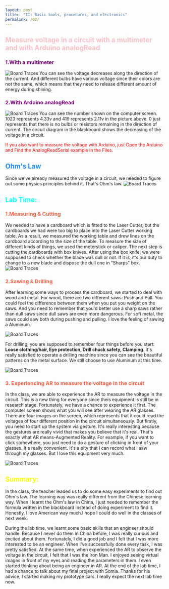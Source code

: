 ```yaml
---
layout: post
title:  "II: Basic tools, procedures, and electronics"
permalink: /02/
---
```


<h2 style="color:Pink;"> Measure voltage in a circuit with a multimeter and with Arduino analogRead</h2>

<h3 style="color:Purple;"> 1.With a multimeter</h3>
<img src="1.jpeg" alt="Board Traces">
You can see the voltage decreases along the direction of the current. And different bulbs have various voltage since their colors are not the same, which means that they need to release different amount of energy during shining.

<h3 style="color:Purple;"> 2.With Arduino analogRead</h3>
<img src="2.jpeg" alt="Board Traces">
You can see the number shown on the computer screen. 1023 represents 4.33v and 419 represents 2.11v in the picture above. 0 just represents that there is no bulbs or resistors remaining in the direction of current. The circuit diagram in the blackboard shows the decreasing of the voltage in a circuit.
<p style="color:Red;"> If you also want to measure the voltage with Arduino, just Open the Arduino and Find the AnalogReadSerial example in the Files.</p>

<h2 style="color:DodgerBlue;"> Ohm's Law</h2>
Since we've already measured the voltage in a circuit, we needed to figure out some physics principles behind it. That's Ohm's law.
<img src="3.png" alt="Board Traces">

<h2 style="color:Aqua;"> Lab Time:</h2>

<h3 style="color:Tomato;"> 1.Measuring & Cutting</h3>
We needed to have a cardboard which is fitted to the Laser Cutter, but the cardboards we had were too big to place into the Laser Cutter working table. As a result, we measured the working table and drew lines on the cardboard according to the size of the table. To measure the size of different kinds of things, we used the meterstick or caliper. The next step is cutting the cardboards with box knives. After using the box knife, we were supposed to check whether the blade was dull or not. If it is, it's our duty to change to a new blade and dispose the dull one in "Sharps" box.
<img src="5.jpeg" alt="Board Traces">

<h3 style="color:Tomato;"> 2.Sawing & Drilling</h3>

After learning some ways to process the cardboard, we started to deal with wood and metal. For wood, there are two different saws: Push and Pull. You could feel the difference between them when you put you weight on the saws. And you need to remember that you'd better use a sharp saws rather than dull saws since dull saws are even more dangerous. For soft metal, the saws could saw both during pushing and pulling. I love the feeling of sawing a Aluminum.

<img src="4.jpeg" alt="Board Traces">

For drilling, you are supposed to remember four things before you start: **Loose clothing/hair, Eye protection, Drill chuck safety, Clamping**. It's really satisfied to operate a drilling machine since you can see the beautiful patterns on the metal surface. We still choose to use Aluminum at this time.

<img src="6.jpeg" alt="Board Traces">

<h3 style="color:Tomato;"> 3. Experiencing AR to measure the voltage in the circuit</h3>

In the class, we are able to experience the AR to measure the voltage in the circuit. This is a new thing for everyone since theis equipment is still be in research stage. Fortunately, we have a chance to experience it first. The computer screen shows what you will see after wearing the AR glasses. There are four images on the screen, which represents that it could read the voltages of four different position in the circuit simultaneously. But firstly, you need to start up the system via gesture. It's really interesting because the gestures are really vivid that makes you believe that it's real. That's exactly what AR means-Augmented Reality. For example, if you want to click somewhere, you just need to do a gesture of clicking in front of your glasses. It's really convenient. It's a pity that I can record what I saw through my glasses. But I love this equipment very much.

<img src="ar1.jpeg" alt="Board Traces">

<h2 style="color:Yellow;"> Summary:</h2>

In the class, the teacher leaded us to do some easy experiments to find out Ohm's law. The learning way was really different from the Chinese learning way. When I learnt the Ohm's law in China, I just needed to remember the formula written in the blackboard instead of doing experiment to find it. Honestly, I love American way much.I hope I could do well in the classes of next week.

During the lab time, we learnt some basic skills that an engineer should handle. Because I never do them in China before, I was really curious and excited about them. Fortunately, I did a good job and I felt that I was more interested to be an engineer. When I've successfully done every task, I was pretty satisfied.
At the same time, when experienced the AR to observe the voltage in the circuit, I felt that I was the Iron Man. I enjoyed seeing virtual images in front of my eyes and reading the parameters in them. I even started thinking about being an engineer in AR. At the end of the lab time, I had a chance to talk about my final project with Somia. Thanks for his advice, I started making my prototype cars. I really expect the next lab time now.


